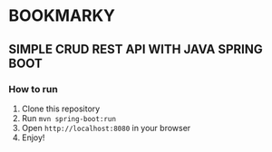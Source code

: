 # BOOKMARKY

## SIMPLE CRUD REST API WITH JAVA SPRING BOOT

### How to run

1. Clone this repository
2. Run `mvn spring-boot:run`
3. Open `http://localhost:8080` in your browser
4. Enjoy!